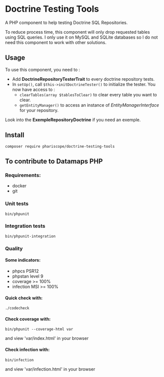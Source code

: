 # Doctrine Testing Tools

A PHP component to help testing Doctrine SQL Repositories.

To reduce process time, this component will only drop requested tables using SQL queries. I only use it on MySQL and SQLite databases so I do not need this component to work with other solutions.

## Usage

To use this component, you need to : 
* Add **DoctrineRepositoryTesterTrait** to every doctrine repository tests. 
* In `setUp()`, call `$this->initDoctrineTester()` to initialize the tester. You now have access to :
    * `clearTables(array $tablesToClear)` to clear every table you want to clear.
    * `getEntityManager()` to access an instance of *EntityManagerInterface* for your repository.

Look into the **ExempleRepositoryDoctrine** if you need an exemple.

## Install

```shell
composer require phariscope/doctrine-testing-tools
```

## To contribute to Datamaps PHP
### Requirements:
* docker
* git

### Unit tests
```shell
bin/phpunit
```

### Integration tests
```shell
bin/phpunit-integration
```

### Quality
#### Some indicators:
* phpcs PSR12
* phpstan level 9
* coverage >= 100%
* infection MSI >= 100%


#### Quick check with:
```shell
./codecheck
```


#### Check coverage with:
```shell
bin/phpunit --coverage-html var
```
and view 'var/index.html' in your browser


#### Check infection with:
```shell
bin/infection
```
and view 'var/infection.html' in your browser